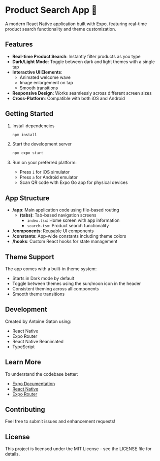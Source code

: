 # Product Search App 👋

A modern React Native application built with Expo, featuring real-time product search functionality and theme customization.

## Features

- **Real-time Product Search**: Instantly filter products as you type
- **Dark/Light Mode**: Toggle between dark and light themes with a single tap
- **Interactive UI Elements**: 
  - Animated welcome wave
  - Image enlargement on tap
  - Smooth transitions
- **Responsive Design**: Works seamlessly across different screen sizes
- **Cross-Platform**: Compatible with both iOS and Android

## Getting Started

1. Install dependencies
   ```bash
   npm install
   ```

2. Start the development server
   ```bash
   npx expo start
   ```

3. Run on your preferred platform:
   - Press `i` for iOS simulator
   - Press `a` for Android emulator
   - Scan QR code with Expo Go app for physical devices

## App Structure

- **/app**: Main application code using file-based routing
  - **(tabs)**: Tab-based navigation screens
    - `index.tsx`: Home screen with app information
    - `search.tsx`: Product search functionality
- **/components**: Reusable UI components
- **/constants**: App-wide constants including theme colors
- **/hooks**: Custom React hooks for state management

## Theme Support

The app comes with a built-in theme system:
- Starts in Dark mode by default
- Toggle between themes using the sun/moon icon in the header
- Consistent theming across all components
- Smooth theme transitions

## Development

Created by Antoine Gaton using:
- React Native
- Expo Router
- React Native Reanimated
- TypeScript

## Learn More

To understand the codebase better:
- [Expo Documentation](https://docs.expo.dev/)
- [React Native](https://reactnative.dev/)
- [Expo Router](https://docs.expo.dev/router/introduction/)

## Contributing

Feel free to submit issues and enhancement requests!

## License

This project is licensed under the MIT License - see the LICENSE file for details.
